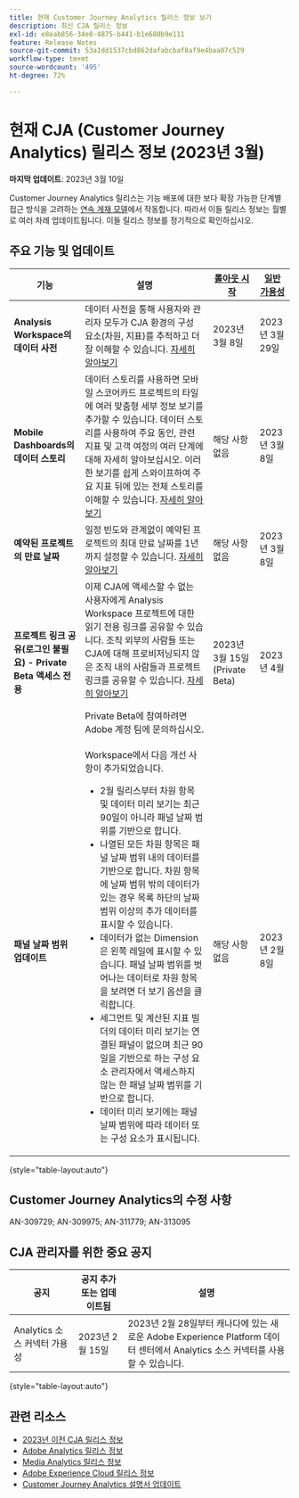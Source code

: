 ```yaml
---
title: 현재 Customer Journey Analytics 릴리스 정보 보기
description: 최신 CJA 릴리스 정보
exl-id: e8eab856-34e0-4875-b441-b1e680b9e111
feature: Release Notes
source-git-commit: 53a1dd1537cbd862dafabcbaf8af9e4baa07c529
workflow-type: tm+mt
source-wordcount: '495'
ht-degree: 72%

---
```


# 현재 CJA (Customer Journey Analytics) 릴리스 정보 (2023년 3월)

**마지막 업데이트**: 2023년 3월 10일

Customer Journey Analytics 릴리스는 기능 배포에 대한 보다 확장 가능한 단계별 접근 방식을 고려하는 [연속 게재 모델](releases.md)에서 작동합니다. 따라서 이들 릴리스 정보는 월별로 여러 차례 업데이트됩니다. 이들 릴리스 정보를 정기적으로 확인하십시오.

## 주요 기능 및 업데이트

| 기능 | 설명 | [롤아웃 시작](/help/release-notes/releases.md) | [일반 가용성](/help/release-notes/releases.md) |
| ----------- | ---------- | ----- | --- |
| **Analysis Workspace의 데이터 사전** | 데이터 사전을 통해 사용자와 관리자 모두가 CJA 환경의 구성 요소(차원, 지표)를 추적하고 더 잘 이해할 수 있습니다. [자세히 알아보기](/help/components/data-dictionary/data-dictionary-overview.md) | 2023년 3월 8일 | 2023년 3월 29일 |
| **Mobile Dashboards의 데이터 스토리** | 데이터 스토리를 사용하면 모바일 스코어카드 프로젝트의 타일에 여러 맞춤형 세부 정보 보기를 추가할 수 있습니다. 데이터 스토리를 사용하여 주요 동인, 관련 지표 및 고객 여정의 여러 단계에 대해 자세히 알아보십시오. 이러한 보기를 쉽게 스와이프하여 주요 지표 뒤에 있는 전체 스토리를 이해할 수 있습니다. [자세히 알아보기](/help/mobile-app/create-scorecard.md#create-data-story) | 해당 사항 없음 | 2023년 3월 8일 |
| **예약된 프로젝트의 만료 날짜** | 일정 빈도와 관계없이 예약된 프로젝트의 최대 만료 날짜를 1년까지 설정할 수 있습니다. [자세히 알아보기](/help/analysis-workspace/curate-share/t-schedule-report.md) | 해당 사항 없음 | 2023년 3월 8일 |
| **프로젝트 링크 공유(로그인 불필요) - Private Beta 액세스 전용** | 이제 CJA에 액세스할 수 없는 사용자에게 Analysis Workspace 프로젝트에 대한 읽기 전용 링크를 공유할 수 있습니다. 조직 외부의 사람들 또는 CJA에 대해 프로비저닝되지 않은 조직 내의 사람들과 프로젝트 링크를 공유할 수 있습니다. [자세히 알아보기](/help/analysis-workspace/curate-share/share-projects.md)<p>Private Beta에 참여하려면 Adobe 계정 팀에 문의하십시오. | 2023년 3월 15일 (Private Beta) | 2023년 4월 |
| **패널 날짜 범위 업데이트** | Workspace에서 다음 개선 사항이 추가되었습니다.<ul><li>2월 릴리스부터 차원 항목 및 데이터 미리 보기는 최근 90일이 아니라 패널 날짜 범위를 기반으로 합니다. </li><li>나열된 모든 차원 항목은 패널 날짜 범위 내의 데이터를 기반으로 합니다. 차원 항목에 날짜 범위 밖의 데이터가 있는 경우 목록 하단의 날짜 범위 이상의 추가 데이터를 표시할 수 있습니다.</li><li>데이터가 없는 Dimension은 왼쪽 레일에 표시할 수 있습니다. 패널 날짜 범위를 벗어나는 데이터로 차원 항목을 보려면 더 보기 옵션을 클릭합니다.</li><li>세그먼트 및 계산된 지표 빌더의 데이터 미리 보기는 연결된 패널이 없으며 최근 90일을 기반으로 하는 구성 요소 관리자에서 액세스하지 않는 한 패널 날짜 범위를 기반으로 합니다.</li><li>데이터 미리 보기에는 패널 날짜 범위에 따라 데이터 또는 구성 요소가 표시됩니다.</li></ul> | 해당 사항 없음 | 2023년 2월 8일 |

{style="table-layout:auto"}

## Customer Journey Analytics의 수정 사항

AN-309729; AN-309975; AN-311779; AN-313095

## CJA 관리자를 위한 중요 공지

| 공지 | 공지 추가 또는 업데이트됨 | 설명 |
| --- | --- | --- |
| Analytics 소스 커넥터 가용성 | 2023년 2월 15일 | 2023년 2월 28일부터 캐나다에 있는 새로운 Adobe Experience Platform 데이터 센터에서 Analytics 소스 커넥터를 사용할 수 있습니다. |

{style="table-layout:auto"}

## 관련 리소스

* [2023년 이전 CJA 릴리스 정보](/help/release-notes/2023.md)
* [Adobe Analytics 릴리스 정보](https://experienceleague.adobe.com/docs/analytics/release-notes/latest.html?lang=ko)
* [Media Analytics 릴리스 정보](https://experienceleague.adobe.com/docs/media-analytics/using/additional-resources/release-notes.html)
* [Adobe Experience Cloud 릴리스 정보](https://experienceleague.adobe.com/docs/release-notes/experience-cloud/current.html)
* [Customer Journey Analytics 설명서 업데이트](/help/release-notes/doc-changes.md)
